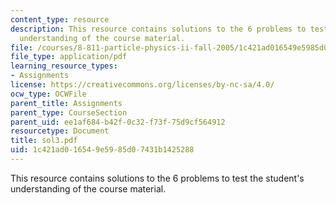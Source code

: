 ```yaml
---
content_type: resource
description: This resource contains solutions to the 6 problems to test the student's
  understanding of the course material.
file: /courses/8-811-particle-physics-ii-fall-2005/1c421ad016549e5985d07431b1425288_sol3.pdf
file_type: application/pdf
learning_resource_types:
- Assignments
license: https://creativecommons.org/licenses/by-nc-sa/4.0/
ocw_type: OCWFile
parent_title: Assignments
parent_type: CourseSection
parent_uid: ee1af684-b42f-0c32-f73f-75d9cf564912
resourcetype: Document
title: sol3.pdf
uid: 1c421ad0-1654-9e59-85d0-7431b1425288
---
```

This resource contains solutions to the 6 problems to test the student's understanding of the course material.
